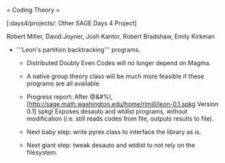 = Coding Theory =

[:days4/projects/: Other SAGE Days 4 Project]


Robert Miller, David Joyner, Josh Kantor, Robert Bradshaw, Emily Kirkman

 * '''Leon's partition backtracking''' programs.

   * Distributed Doubly Even Codes will no longer depend on Magma.

   * A native group theory class will be much more feasible if these programs are all available.

   * Progress report: After @&#%!, [http://sage.math.washington.edu/home/rlmill/leon-0.1.spkg Version 0.1] spkg! Exposes desauto and wtdist programs, without modification (i.e. still reads codes from file, outputs results to file).

   * Next baby step: write pyrex class to interface the library as is.

   * Next giant step: tweak desauto and wtdist to not rely on the filesystem.

